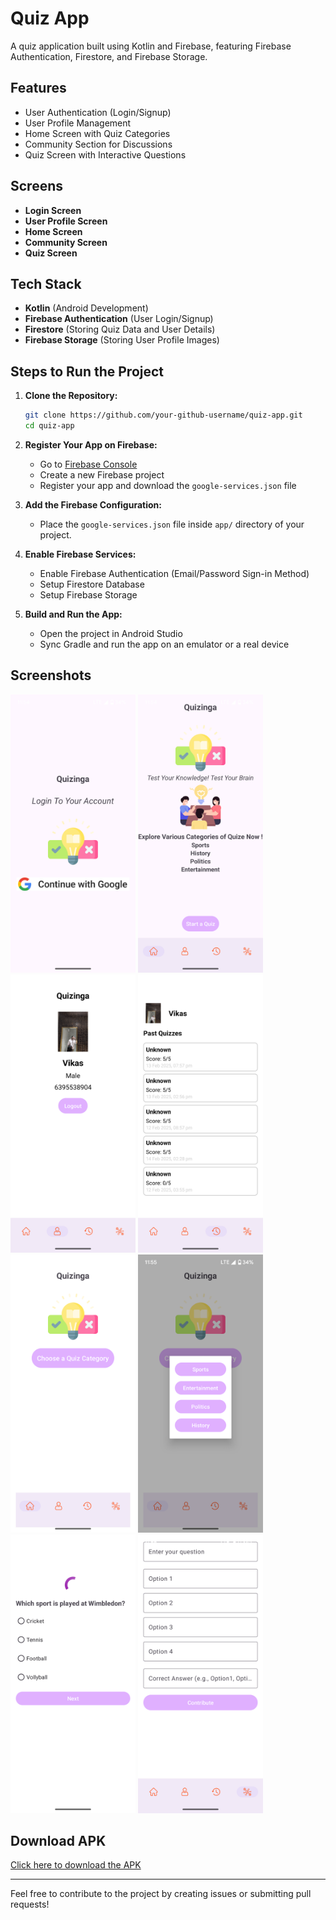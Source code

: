 # Quiz App

A quiz application built using Kotlin and Firebase, featuring Firebase Authentication, Firestore, and Firebase Storage.

## Features
- User Authentication (Login/Signup)
- User Profile Management
- Home Screen with Quiz Categories
- Community Section for Discussions
- Quiz Screen with Interactive Questions

## Screens
- **Login Screen**
- **User Profile Screen**
- **Home Screen**
- **Community Screen**
- **Quiz Screen**

## Tech Stack
- **Kotlin** (Android Development)
- **Firebase Authentication** (User Login/Signup)
- **Firestore** (Storing Quiz Data and User Details)
- **Firebase Storage** (Storing User Profile Images)

## Steps to Run the Project

1. **Clone the Repository:**
   ```bash
   git clone https://github.com/your-github-username/quiz-app.git
   cd quiz-app
   ```

2. **Register Your App on Firebase:**
   - Go to [Firebase Console](https://console.firebase.google.com/)
   - Create a new Firebase project
   - Register your app and download the `google-services.json` file

3. **Add the Firebase Configuration:**
   - Place the `google-services.json` file inside `app/` directory of your project.

4. **Enable Firebase Services:**
   - Enable Firebase Authentication (Email/Password Sign-in Method)
   - Setup Firestore Database
   - Setup Firebase Storage

5. **Build and Run the App:**
   - Open the project in Android Studio
   - Sync Gradle and run the app on an emulator or a real device

## Screenshots

<img src=https://raw.githubusercontent.com/11iamvikas/Quizinga/refs/heads/master/app/src/main/res/drawable/1.png width="200"/>
<img src=https://raw.githubusercontent.com/11iamvikas/Quizinga/refs/heads/master/app/src/main/res/drawable/2.png width="200"/> 
<img src=https://raw.githubusercontent.com/11iamvikas/Quizinga/refs/heads/master/app/src/main/res/drawable/3.png width="200"/>
<img src=https://raw.githubusercontent.com/11iamvikas/Quizinga/refs/heads/master/app/src/main/res/drawable/4.png width="200"/>
<img src=https://raw.githubusercontent.com/11iamvikas/Quizinga/refs/heads/master/app/src/main/res/drawable/5.png width="200"/>
<img src=https://raw.githubusercontent.com/11iamvikas/Quizinga/refs/heads/master/app/src/main/res/drawable/6.png width="200"/> 
<img src=https://raw.githubusercontent.com/11iamvikas/Quizinga/refs/heads/master/app/src/main/res/drawable/7.png width="200"/>
<img src=https://raw.githubusercontent.com/11iamvikas/Quizinga/refs/heads/master/app/src/main/res/drawable/8.png width="200"/>

## Download APK
[Click here to download the APK](your-apk-link-here)

---
Feel free to contribute to the project by creating issues or submitting pull requests!

